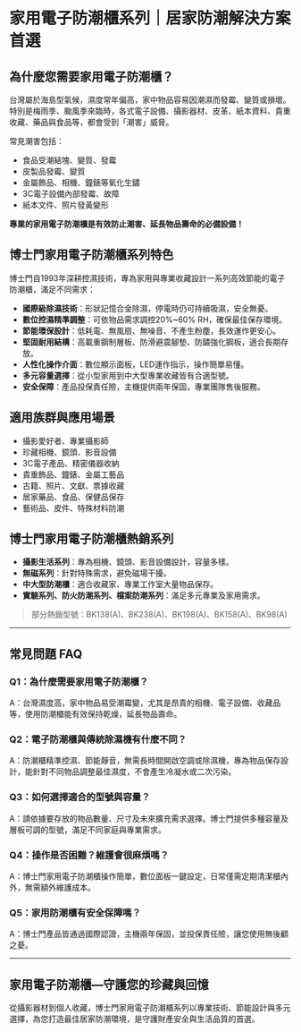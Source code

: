 # 家用電子防潮櫃系列｜居家防潮解決方案首選

## 為什麼您需要家用電子防潮櫃？

台灣屬於海島型氣候，濕度常年偏高，家中物品容易因潮濕而發霉、變質或損壞。特別是梅雨季、颱風季來臨時，各式電子設備、攝影器材、皮革、紙本資料、貴重收藏、藥品與食品等，都會受到「潮害」威脅。

常見潮害包括：
- 食品受潮結塊、變質、發霉
- 皮製品發霉、變質
- 金屬飾品、相機、鐘錶等氧化生鏽
- 3C電子設備內部發霉、故障
- 紙本文件、照片發黃變形

**專業的家用電子防潮櫃是有效防止潮害、延長物品壽命的必備設備！**

## 博士門家用電子防潮櫃系列特色

博士門自1993年深耕控濕技術，專為家用與專業收藏設計一系列高效節能的電子防潮櫃，滿足不同需求：

- **國際級除濕技術**：形狀記憶合金除濕，停電時仍可持續吸濕，安全無憂。
- **數位控濕精準調整**：可依物品需求調控20%~60% RH，確保最佳保存環境。
- **節能環保設計**：低耗電、無風扇、無噪音、不產生粉塵，長效運作更安心。
- **堅固耐用結構**：高載重鋼制層板、防滑避震腳墊、防鏽強化鋼板，適合長期存放。
- **人性化操作介面**：數位顯示面板，LED運作指示，操作簡單易懂。
- **多元容量選擇**：從小型家用到中大型專業收藏皆有合適型號。
- **安全保障**：產品投保責任險，主機提供兩年保固，專業團隊售後服務。

## 適用族群與應用場景

- 攝影愛好者、專業攝影師
- 珍藏相機、鏡頭、影音設備
- 3C電子產品、精密儀器收納
- 貴重飾品、鐘錶、金屬工藝品
- 古籍、照片、文獻、票據收藏
- 居家藥品、食品、保健品保存
- 藝術品、皮件、特殊材料防潮

## 博士門家用電子防潮櫃熱銷系列

- **攝影生活系列**：專為相機、鏡頭、影音設備設計，容量多樣。
- **無磁系列**：針對特殊需求，避免磁場干擾。
- **中大型防潮櫃**：適合收藏家、專業工作室大量物品保存。
- **實驗系列、防火防潮系列、檔案防潮系列**：滿足多元專業及家用需求。

> 部分熱銷型號：BK138(A)、BK238(A)、BK198(A)、BK158(A)、BK98(A)

---

## 常見問題 FAQ

### Q1：為什麼需要家用電子防潮櫃？
A：台灣濕度高，家中物品易受潮霉變，尤其是昂貴的相機、電子設備、收藏品等，使用防潮櫃能有效保持乾燥，延長物品壽命。

### Q2：電子防潮櫃與傳統除濕機有什麼不同？
A：防潮櫃精準控濕、節能靜音，無需長時間開啟空調或除濕機，專為物品保存設計，能針對不同物品調整最佳濕度，不會產生冷凝水或二次污染。

### Q3：如何選擇適合的型號與容量？
A：請依據要存放的物品數量、尺寸及未來擴充需求選擇。博士門提供多種容量及層板可調的型號，滿足不同家庭與專業需求。

### Q4：操作是否困難？維護會很麻煩嗎？
A：博士門家用電子防潮櫃操作簡單，數位面板一鍵設定，日常僅需定期清潔櫃內外，無需額外維護成本。

### Q5：家用防潮櫃有安全保障嗎？
A：博士門產品皆通過國際認證，主機兩年保固，並投保責任險，讓您使用無後顧之憂。

---

## 家用電子防潮櫃—守護您的珍藏與回憶

從攝影器材到個人收藏，博士門家用電子防潮櫃系列以專業技術、節能設計與多元選擇，為您打造最佳居家防潮環境，是守護財產安全與生活品質的首選。